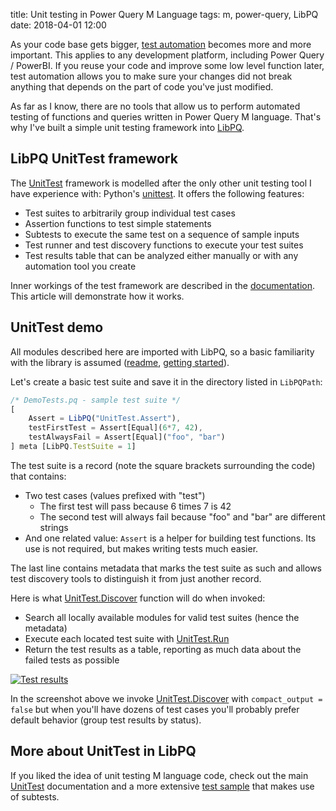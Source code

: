 title: Unit testing in Power Query M Language
tags: m, power-query, LibPQ
date: 2018-04-01 12:00

As your code base gets bigger,
[test automation](https://en.wikipedia.org/wiki/Test_automation) becomes more
and more important. This applies to any development platform, including Power
Query / PowerBI. If you reuse your code and improve some low level function
later, test automation allows you to make sure your changes did not break
anything that depends on the part of code you've just modified.

As far as I know, there are no tools that allow us to perform automated testing
of functions and queries written in Power Query M language. That's why I've
built a simple unit testing framework into [LibPQ].

## LibPQ UnitTest framework

The [UnitTest] framework is modelled after the only other unit testing tool I
have experience with: Python's
[unittest](https://docs.python.org/3/library/unittest.html). It offers the
following features:

- Test suites to arbitrarily group individual test cases
- Assertion functions to test simple statements
- Subtests to execute the same test on a sequence of sample inputs
- Test runner and test discovery functions to execute your test suites
- Test results table that can be analyzed either manually or with any
  automation tool you create

Inner workings of the test framework are described in the
[documentation][UnitTest]. This article will demonstrate how it works.

## UnitTest demo

All modules described here are imported with LibPQ, so a basic familiarity with the library is assumed ([readme], [getting started]).

Let's create a basic test suite and save it in the directory listed in `LibPQPath`:

```javascript
/* DemoTests.pq - sample test suite */
[
    Assert = LibPQ("UnitTest.Assert"),
    testFirstTest = Assert[Equal](6*7, 42),
    testAlwaysFail = Assert[Equal]("foo", "bar")
] meta [LibPQ.TestSuite = 1]
```

The test suite is a record (note the square brackets surrounding the code) that
contains:

- Two test cases (values prefixed with "test")
    - The first test will pass because 6 times 7 is 42
    - The second test will always fail because "foo" and "bar" are different
    strings
- And one related value: `Assert` is a helper for building test functions. Its
  use is not required, but makes writing tests much easier.

The last line contains metadata that marks the test suite as such and allows
test discovery tools to distinguish it from just another record.

Here is what [UnitTest.Discover] function will do when invoked:

- Search all locally available modules for valid test suites (hence the metadata)
- Execute each located test suite with [UnitTest.Run]
- Return the test results as a table, reporting as much data about the failed
  tests as possible

[![Test results][img-unittest-long]][img-unittest-long]

In the screenshot above we invoke [UnitTest.Discover] with `compact_output =
false` but when you'll have dozens of test cases you'll probably prefer default
behavior (group test results by status).

## More about UnitTest in LibPQ

If you liked the idea of unit testing M language code, check out the main
[UnitTest] documentation and a more extensive [test sample] that makes use of
subtests.

[LibPQ]: https://libpq.ml
[UnitTest.Discover]: https://github.com/sio/LibPQ/blob/master/Modules/UnitTest.Discover.pq
[UnitTest.Run]: https://github.com/sio/LibPQ/blob/master/Modules/UnitTest.Run.pq
[UnitTest]: https://libpq.ml/Docs/UnitTesting
[readme]: https://libpq.ml
[test sample]: https://github.com/sio/LibPQ/blob/master/Samples/Tests.Sample.pq

[getting started]: {filename}20180401-getting-started-with-libpq.md
[img-unittest-long]: {attach}/resources/libpq-unittest-long.png
